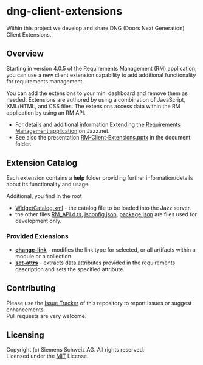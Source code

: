 # dng-client-extensions
Within this project we develop and share DNG (Doors Next Generation) Client Extensions.

## Overview
Starting in version 4.0.5 of the Requirements Management (RM) application, you can use a new client extension capability to add additional functionality for requirements management.

You can add the extensions to your mini dashboard and remove them as needed. Extensions are authored by using a combination of JavaScript, XML/HTML, and CSS files. The extensions access data within the RM application by using an RM API.
- For details and additional information [Extending the Requirements Management application](https://jazz.net/wiki/bin/view/Main/RMExtensionsMain) on Jazz.net.
- See also the presentation [RM-Client-Extensions.pptx](https://github.com/jazz-community/dng-client-extensions/blob/master/Documents/RM-Client-Extensions.pptx) in the document folder.

## Extension Catalog
Each extension contains a **help** folder providing further information/details about its functionality and usage.

Additional, you find in the root
- [WidgetCatalog.xml](http://jazz-community.org/dng-client-extensions/WidgetCatalog.xml) - the catalog file to be loaded into the Jazz server.
- the other files [RM_API.d.ts](#), [jsconfig.json](#), [package.json](#) are files used for development only.

### Provided Extensions
- **[change-link](http://jazz-community.org/dng-client-extensions/change-link/change-link.xml)** - modifies the link type for selected, or all artifacts within a module or a collection.
- **[set-attrs](http://jazz-community.org/dng-client-extensions/set-attrs/set-attrs)** - extracts data attributes provided in the requirements description and sets the specified attribute.

## Contributing
Please use the [Issue Tracker](https://github.com/jazz-community/dng-client-extensions/issues) of this repository to report issues or suggest enhancements.<br>
Pull requests are very welcome.

## Licensing
Copyright (c) Siemens Schweiz AG. All rights reserved.<br>
Licensed under the [MIT](http://jazz-community.org/dng-client-extensions/LICENSE) License.

